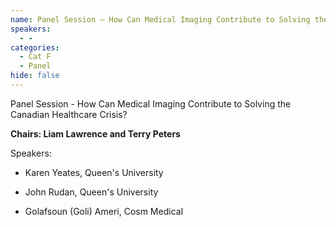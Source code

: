 ```yaml
---
name: Panel Session — How Can Medical Imaging Contribute to Solving the Canadian Healthcare Crisis?
speakers:
  - -
categories:
  - Cat F
  - Panel
hide: false
---
```


Panel Session - How Can Medical Imaging Contribute to Solving the Canadian Healthcare Crisis?

**Chairs: Liam Lawrence and Terry Peters**

Speakers:

- Karen Yeates, Queen's University

- John Rudan, Queen's University

- Golafsoun (Goli) Ameri, Cosm Medical
